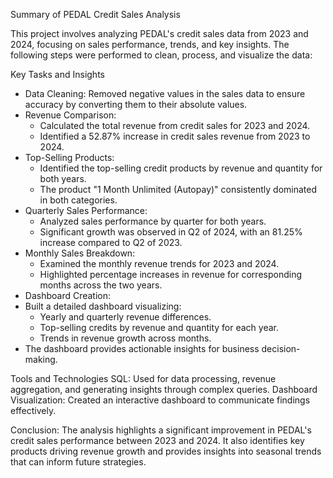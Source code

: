 Summary of PEDAL Credit Sales Analysis

This project involves analyzing PEDAL's credit sales data from 2023 and 2024, focusing on sales performance, trends, and key insights. The following steps were performed to clean, process, and visualize the data:

Key Tasks and Insights
- Data Cleaning: Removed negative values in the sales data to ensure accuracy by converting them to their absolute values.
- Revenue Comparison:
  - Calculated the total revenue from credit sales for 2023 and 2024.
  - Identified a 52.87% increase in credit sales revenue from 2023 to 2024.
- Top-Selling Products:
  - Identified the top-selling credit products by revenue and quantity for both years.
  - The product "1 Month Unlimited (Autopay)" consistently dominated in both categories.
- Quarterly Sales Performance:
  - Analyzed sales performance by quarter for both years.
  - Significant growth was observed in Q2 of 2024, with an 81.25% increase compared to Q2 of 2023.
- Monthly Sales Breakdown:
  - Examined the monthly revenue trends for 2023 and 2024.
  - Highlighted percentage increases in revenue for corresponding months across the two years.
- Dashboard Creation:
- Built a detailed dashboard visualizing:
  - Yearly and quarterly revenue differences.
  - Top-selling credits by revenue and quantity for each year.
  - Trends in revenue growth across months.
- The dashboard provides actionable insights for business decision-making.
  
Tools and Technologies
SQL: Used for data processing, revenue aggregation, and generating insights through complex queries.
Dashboard Visualization: Created an interactive dashboard to communicate findings effectively.

Conclusion:
The analysis highlights a significant improvement in PEDAL's credit sales performance between 2023 and 2024. It also identifies key products driving revenue growth and provides insights into seasonal trends that can inform future strategies.
